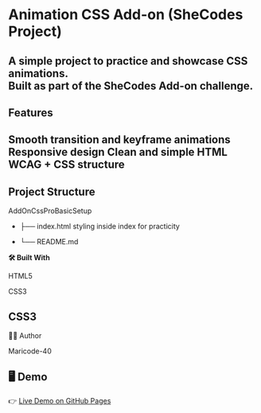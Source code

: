 # Animation CSS Add-on (SheCodes Project)

A simple project to practice and showcase **CSS animations**.  
Built as part of the SheCodes Add-on challenge.
---
## Features
Smooth transition and keyframe animations
Responsive design
Clean and simple HTML WCAG + CSS structure 
----
## Project Structure
AddOnCssProBasicSetup

- ├── index.html
styling inside index for practicity

- └── README.md 

**🛠️ Built With**

HTML5

CSS3

CSS3
------
👩‍💻 Author

Maricode-40

## 🖥️ Demo
👉 [Live Demo on GitHub Pages](https://maricode-40.github.io/animation-css-addon-shecodes/)  
